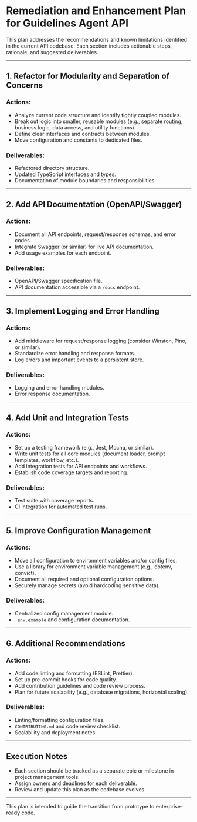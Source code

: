 # Remediation and Enhancement Plan for Guidelines Agent API

This plan addresses the recommendations and known limitations identified in the current API codebase. Each section includes actionable steps, rationale, and suggested deliverables.

---

## 1. Refactor for Modularity and Separation of Concerns

### Actions:
- Analyze current code structure and identify tightly coupled modules.
- Break out logic into smaller, reusable modules (e.g., separate routing, business logic, data access, and utility functions).
- Define clear interfaces and contracts between modules.
- Move configuration and constants to dedicated files.

### Deliverables:
- Refactored directory structure.
- Updated TypeScript interfaces and types.
- Documentation of module boundaries and responsibilities.

---

## 2. Add API Documentation (OpenAPI/Swagger)

### Actions:
- Document all API endpoints, request/response schemas, and error codes.
- Integrate Swagger (or similar) for live API documentation.
- Add usage examples for each endpoint.

### Deliverables:
- OpenAPI/Swagger specification file.
- API documentation accessible via a `/docs` endpoint.

---

## 3. Implement Logging and Error Handling

### Actions:
- Add middleware for request/response logging (consider Winston, Pino, or similar).
- Standardize error handling and response formats.
- Log errors and important events to a persistent store.

### Deliverables:
- Logging and error handling modules.
- Error response documentation.

---

## 4. Add Unit and Integration Tests

### Actions:
- Set up a testing framework (e.g., Jest, Mocha, or similar).
- Write unit tests for all core modules (document loader, prompt templates, workflow, etc.).
- Add integration tests for API endpoints and workflows.
- Establish code coverage targets and reporting.

### Deliverables:
- Test suite with coverage reports.
- CI integration for automated test runs.

---

## 5. Improve Configuration Management

### Actions:
- Move all configuration to environment variables and/or config files.
- Use a library for environment variable management (e.g., dotenv, convict).
- Document all required and optional configuration options.
- Securely manage secrets (avoid hardcoding sensitive data).

### Deliverables:
- Centralized config management module.
- `.env.example` and configuration documentation.

---

## 6. Additional Recommendations

### Actions:
- Add code linting and formatting (ESLint, Prettier).
- Set up pre-commit hooks for code quality.
- Add contribution guidelines and code review process.
- Plan for future scalability (e.g., database migrations, horizontal scaling).

### Deliverables:
- Linting/formatting configuration files.
- `CONTRIBUTING.md` and code review checklist.
- Scalability and deployment notes.

---

## Execution Notes
- Each section should be tracked as a separate epic or milestone in project management tools.
- Assign owners and deadlines for each deliverable.
- Review and update this plan as the codebase evolves.

---

This plan is intended to guide the transition from prototype to enterprise-ready code.
